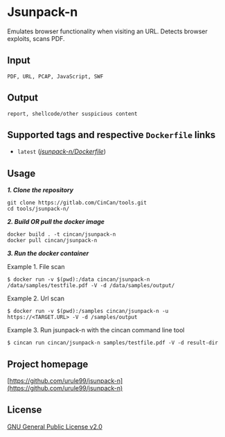 
# Jsunpack-n

Emulates browser functionality when visiting an URL. Detects browser exploits, scans PDF.

## Input

```
PDF, URL, PCAP, JavaScript, SWF
```

## Output

```
report, shellcode/other suspicious content
```

## Supported tags and respective `Dockerfile` links

* `latest` ([*jsunpack-n/Dockerfile*](https://gitlab.com/CinCan/tools/blob/master/jsunpack-n/Dockerfile))


## Usage 


***1. Clone the repository***  

```
git clone https://gitlab.com/CinCan/tools.git
cd tools/jsunpack-n/
```

***2. Build OR pull the docker image***  

```
docker build . -t cincan/jsunpack-n
docker pull cincan/jsunpack-n
```

***3. Run the docker container***  


Example 1. File scan  

`$ docker run -v $(pwd):/data cincan/jsunpack-n /data/samples/testfile.pdf -V -d /data/samples/output/`

Example 2. Url scan  

`$ docker run -v $(pwd):/samples cincan/jsunpack-n -u https://<TARGET.URL> -V -d /samples/output`

Example 3. Run jsunpack-n with the cincan command line tool  

`$ cincan run cincan/jsunpack-n samples/testfile.pdf -V -d result-dir`  


## Project homepage

[https://github.com/urule99/jsunpack-n](https://github.com/urule99/jsunpack-n)


## License

[GNU General Public License v2.0](https://github.com/urule99/jsunpack-n/blob/master/COPYING)
